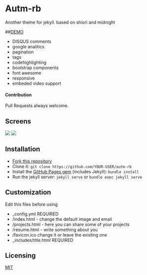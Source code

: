 # Autm-rb

Another theme for jekyll.
based on shiori and midnight

##[DEMO][demo]

- DISQUS comments
- google analitics
- pagination
- tags
- codehighlighting
- bootstrap components
- font awesome
- responsive
- embeded video support

#### Contribution
Pull Requests always welcome.

## Screens

![](http://i.imgur.com/i1OZoFF.png)
![](http://i.imgur.com/oc2ZfjH.png)

## Installation

- [Fork this repository][fork]
- Clone it: `git clone https://github.com/YOUR-USER/autm-rb`
- Install the [GitHub Pages gem][pages] (includes Jekyll): `bundle install`
- Run the jekyll server: `jekyll serve` or `bundle exec jekyll serve`

## Customization

Edit this files before using 
 
- _config.yml REQUIRED
- /index.html - change the default image and email
- /projects.html - here you can share some of your projects
- /resume.html - write something about you
- /favicon.ico change it or leave the existing one
- _includes/title.html REQUIRED

## Licensing

[MIT](https://github.com/railsr/autm-rb/blob/master/LICENSE)


[pages]: http://pages.github.com
[fork]: https://github.com/railsr/autm-rb/fork
[demo]: http://railsr.github.io/autm-rb/
